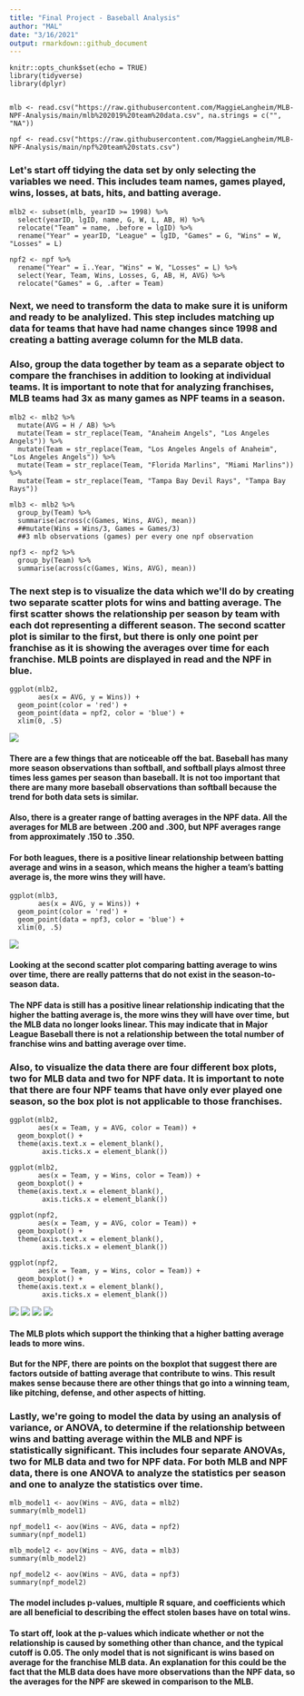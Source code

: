 ```yaml
---
title: "Final Project - Baseball Analysis"
author: "MAL"
date: "3/16/2021"
output: rmarkdown::github_document
---
```


```{r setup, include=FALSE}
knitr::opts_chunk$set(echo = TRUE)
library(tidyverse)
library(dplyr)
```

```{r}

mlb <- read.csv("https://raw.githubusercontent.com/MaggieLangheim/MLB-NPF-Analysis/main/mlb%202019%20team%20data.csv", na.strings = c("", "NA"))

npf <- read.csv("https://raw.githubusercontent.com/MaggieLangheim/MLB-NPF-Analysis/main/npf%20team%20stats.csv")

```


### Let's start off tidying the data set by only selecting the variables we need. This includes team names, games played, wins, losses, at bats, hits, and batting average.

```{r}
mlb2 <- subset(mlb, yearID >= 1998) %>%
  select(yearID, lgID, name, G, W, L, AB, H) %>%
  relocate("Team" = name, .before = lgID) %>%
  rename("Year" = yearID, "League" = lgID, "Games" = G, "Wins" = W, "Losses" = L) 

npf2 <- npf %>%
  rename("Year" = ï..Year, "Wins" = W, "Losses" = L) %>%
  select(Year, Team, Wins, Losses, G, AB, H, AVG) %>%
  relocate("Games" = G, .after = Team)
```


### Next, we need to transform the data to make sure it is uniform and ready to be analylized. This step includes matching up data for teams that have had name changes since 1998 and creating a batting average column for the MLB data. 
### Also, group the data together by team as a separate object to compare the franchises in addition to looking at individual teams. It is important to note that for analyzing franchises, MLB teams had 3x as many games as NPF teams in a season.

```{r}
mlb2 <- mlb2 %>%
  mutate(AVG = H / AB) %>%
  mutate(Team = str_replace(Team, "Anaheim Angels", "Los Angeles Angels")) %>%
  mutate(Team = str_replace(Team, "Los Angeles Angels of Anaheim", "Los Angeles Angels")) %>%
  mutate(Team = str_replace(Team, "Florida Marlins", "Miami Marlins")) %>%
  mutate(Team = str_replace(Team, "Tampa Bay Devil Rays", "Tampa Bay Rays"))

mlb3 <- mlb2 %>%
  group_by(Team) %>%
  summarise(across(c(Games, Wins, AVG), mean))
  ##mutate(Wins = Wins/3, Games = Games/3)
  ##3 mlb observations (games) per every one npf observation

npf3 <- npf2 %>%
  group_by(Team) %>%
  summarise(across(c(Games, Wins, AVG), mean))

```


### The next step is to visualize the data which we'll do by creating two separate scatter plots for wins and batting average. The first scatter shows the relationship per season by team with each dot representing a different season. The second scatter plot is similar to the first, but there is only one point per franchise as it is showing the averages over time for each franchise. MLB points are displayed in read and the NPF in blue.

```{r}
ggplot(mlb2, 
       aes(x = AVG, y = Wins)) +
  geom_point(color = 'red') +
  geom_point(data = npf2, color = 'blue') +
  xlim(0, .5)
```
![](unnamed-chunk-4-1.png)<!-- -->

#### There are a few things that are noticeable off the bat. Baseball has many more season observations than softball, and softball plays almost three times less games per season than baseball. It is not too important that there are many more baseball observations than softball because the trend for both data sets is similar.

#### Also, there is a greater range of batting averages in the NPF data. All the averages for MLB are between .200 and .300, but NPF averages range from approximately .150 to .350.

#### For both leagues, there is a positive linear relationship between batting average and wins in a season, which means the higher a team’s batting average is, the more wins they will have.

```{r}
ggplot(mlb3, 
       aes(x = AVG, y = Wins)) +
  geom_point(color = 'red') +
  geom_point(data = npf3, color = 'blue') +
  xlim(0, .5)
```
![](unnamed-chunk-5-1.png)<!-- -->

#### Looking at the second scatter plot comparing batting average to wins over time, there are really patterns that do not exist in the season-to-season data. 

#### The NPF data is still has a positive linear relationship indicating that the higher the batting average is, the more wins they will have over time, but the MLB data no longer looks linear. This may indicate that in Major League Baseball there is not a relationship between the total number of franchise wins and batting average over time. 



### Also, to visualize the data there are four different box plots, two for MLB data and two for NPF data. It is important to note that there are four NPF teams that have only ever played one season, so the box plot is not applicable to those franchises.

```{r}
ggplot(mlb2,
       aes(x = Team, y = AVG, color = Team)) +
  geom_boxplot() +
  theme(axis.text.x = element_blank(),
        axis.ticks.x = element_blank())

ggplot(mlb2,
       aes(x = Team, y = Wins, color = Team)) +
  geom_boxplot() +
  theme(axis.text.x = element_blank(),
        axis.ticks.x = element_blank())

ggplot(npf2,
       aes(x = Team, y = AVG, color = Team)) +
  geom_boxplot() +
  theme(axis.text.x = element_blank(),
        axis.ticks.x = element_blank())

ggplot(npf2,
       aes(x = Team, y = Wins, color = Team)) +
  geom_boxplot() +
  theme(axis.text.x = element_blank(),
        axis.ticks.x = element_blank())

```
![](unnamed-chunk-6-1.png)<!-- -->
![](unnamed-chunk-6-2.png)<!-- -->
![](unnamed-chunk-6-3.png)<!-- -->
![](unnamed-chunk-6-4.png)<!-- -->

#### The MLB plots which support the thinking that a higher batting average leads to more wins. 

#### But for the NPF, there are points on the boxplot that suggest there are factors outside of batting average that contribute to wins. This result makes sense because there are other things that go into a winning team, like pitching, defense, and other aspects of hitting.



### Lastly, we're going to model the data by using an analysis of variance, or ANOVA, to determine if the relationship between wins and batting average within the MLB and NPF is statistically significant. This includes four separate ANOVAs, two for MLB data and two for NPF data. For both MLB and NPF data, there is one ANOVA to analyze the statistics per season and one to analyze the statistics over time.

```{r}
mlb_model1 <- aov(Wins ~ AVG, data = mlb2)
summary(mlb_model1)

npf_model1 <- aov(Wins ~ AVG, data = npf2)
summary(npf_model1)

mlb_model2 <- aov(Wins ~ AVG, data = mlb3)
summary(mlb_model2)

npf_model2 <- aov(Wins ~ AVG, data = npf3)
summary(npf_model2)
```

#### The model includes p-values, multiple R square, and coefficients which are all beneficial to describing the effect stolen bases have on total wins. 

#### To start off, look at the p-values which indicate whether or not the relationship is caused by something other than chance, and the typical cutoff is 0.05. The only model that is not significant is wins based on average for the franchise MLB data. An explanation for this could be the fact that the MLB data does have more observations than the NPF data, so the averages for the NPF are skewed in comparison to the MLB.
